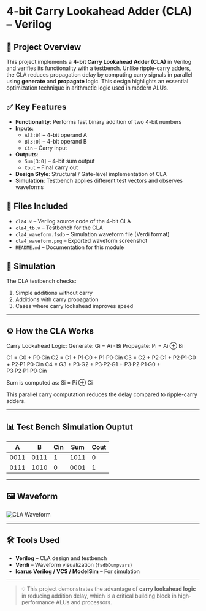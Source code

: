 # 4-bit Carry Lookahead Adder (CLA) – Verilog

## 🧠 Project Overview
This project implements a **4-bit Carry Lookahead Adder (CLA)** in Verilog and verifies its functionality with a testbench. Unlike ripple-carry adders, the CLA reduces propagation delay by computing carry signals in parallel using **generate** and **propagate** logic. This design highlights an essential optimization technique in arithmetic logic used in modern ALUs.

## ✅ Key Features
- **Functionality**: Performs fast binary addition of two 4-bit numbers
- **Inputs**:
  - `A[3:0]` – 4-bit operand A
  - `B[3:0]` – 4-bit operand B
  - `Cin` – Carry input
- **Outputs**:
  - `Sum[3:0]` – 4-bit sum output
  - `Cout` – Final carry out
- **Design Style**: Structural / Gate-level implementation of CLA
- **Simulation**: Testbench applies different test vectors and observes waveforms

## 📂 Files Included
- `cla4.v` – Verilog source code of the 4-bit CLA
- `cla4_tb.v` – Testbench for the CLA
- `cla4_waveform.fsdb` – Simulation waveform file (Verdi format)
- `cla4_waveform.png` – Exported waveform screenshot
- `README.md` – Documentation for this module

## 🔗 Simulation
The CLA testbench checks:
1. Simple additions without carry
2. Additions with carry propagation
3. Cases where carry lookahead improves speed

---

## ⚙️ How the CLA Works
Carry Lookahead Logic:
Generate: Gi = Ai · Bi
Propagate: Pi = Ai ⊕ Bi

C1 = G0 + P0·Cin
C2 = G1 + P1·G0 + P1·P0·Cin
C3 = G2 + P2·G1 + P2·P1·G0 + P2·P1·P0·Cin
C4 = G3 + P3·G2 + P3·P2·G1 + P3·P2·P1·G0 + P3·P2·P1·P0·Cin

Sum is computed as:
Si = Pi ⊕ Ci

This parallel carry computation reduces the delay compared to ripple-carry adders.

---

## 📊 Test Bench Simulation Ouptut

| A    | B    | Cin | Sum   | Cout |
|------|------|-----|-------|------|
| 0011 | 0111 | 1   | 1011  | 0    |
| 0111 | 1010 | 0   | 0001  | 1    |

---

## 🖼 Waveform
![CLA Waveform](cla4_waveform.png)

---

## 🛠 Tools Used
- **Verilog** – CLA design and testbench
- **Verdi** – Waveform visualization (`fsdbDumpvars`)
- **Icarus Verilog / VCS / ModelSim** – For simulation

---

> 💡 This project demonstrates the advantage of **carry lookahead logic** in reducing addition delay, which is a critical building block in high-performance ALUs and processors.